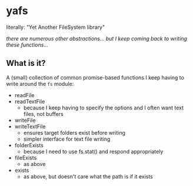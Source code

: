 # yafs

literally: "Yet Another FileSystem library"

_there are numerous other abstractions... but I keep coming back to writing
these functions..._

## What is it?

A (small) collection of common promise-based functions 
I keep having to write around the `fs` module:

- readFile
- readTextFile
  - because I keep having to specify the options and I often want text files, not buffers
- writeFile
- writeTextFile
  - ensures target folders exist before writing
  - simpler interface for text file writing
- folderExists
  - because I need to use fs.stat() and respond appropriately
- fileExists
  - as above
- exists
  - as above, but doesn't care what the path is if it exists
